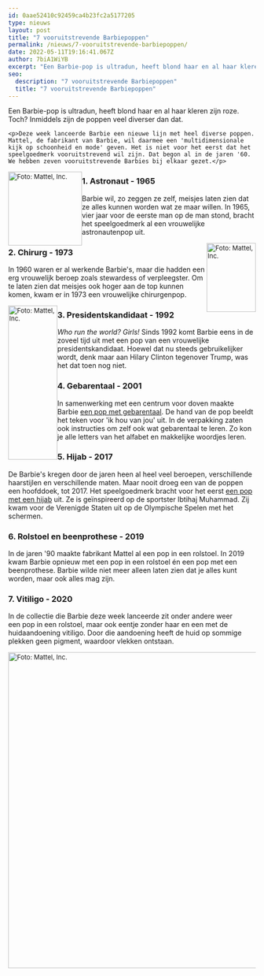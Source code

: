 ```yaml
---
id: 0aae52410c92459ca4b23fc2a5177205
type: nieuws
layout: post
title: "7 vooruitstrevende Barbiepoppen"
permalink: /nieuws/7-vooruitstrevende-barbiepoppen/
date: 2022-05-11T19:16:41.067Z
author: 7biA1WiYB
excerpt: "Een Barbie-pop is ultradun, heeft blond haar en al haar kleren zijn roze. Toch? Inmiddels zijn de poppen veel diverser dan dat.  "
seo:
  description: "7 vooruitstrevende Barbiepoppen"
  title: "7 vooruitstrevende Barbiepoppen"
---
```

Een Barbie-pop is ultradun, heeft blond haar en al haar kleren zijn roze. Toch? Inmiddels zijn de poppen veel diverser dan dat.  

    <p>Deze week lanceerde Barbie een nieuwe lijn met heel diverse poppen. Mattel, de fabrikant van Barbie, wil daarmee een 'multidimensionale kijk op schoonheid en mode' geven. Het is niet voor het eerst dat het speelgoedmerk vooruitstrevend wil zijn. Dat begon al in de jaren '60. We hebben zeven vooruitstrevende Barbies bij elkaar gezet.</p>
<p><div class="media media-element-container media-default media-float-left"><div id="file-539643" class="file file-image file-image-jpeg">

        
  
  <div class="content">
    <img alt="Foto: Mattel, Inc." title="Foto: Mattel, Inc." height="800" width="800" style="font-size: 13.008px; width: 150px; height: 150px; float: left;" class="media-element file-default" data-delta="4" src="https://original.sevendays.nl/sites/default/files/Barbie%20astronaut.jpg">  </div>

  
</div>
</div>
<h3>1. Astronaut - 1965</h3>
<p>Barbie wil, zo zeggen ze zelf, meisjes laten zien dat ze alles kunnen worden wat ze maar willen. In 1965, vier jaar voor de eerste man op de man stond, bracht het speelgoedmerk al een vrouwelijke astronautenpop uit.</p>
<p><div class="media media-element-container media-default media-float-right"><div id="file-539644" class="file file-image file-image-jpeg">

        
  
  <div class="content">
    <img alt="Foto: Mattel, Inc." title="Foto: Mattel, Inc." height="912" width="651" style="font-size: 13.008px; width: 100px; height: 140px; float: right;" class="media-element file-default" data-delta="5" src="https://original.sevendays.nl/sites/default/files/1973-surgeon.jpg">  </div>

  
</div>
</div>
<h3>2. Chirurg - 1973</h3>
<p>In 1960 waren er al werkende Barbie's, maar die hadden een erg vrouwelijk beroep zoals stewardess of verpleegster. Om te laten zien dat meisjes ook hoger aan de top kunnen komen, kwam er in 1973 een vrouwelijke chirurgenpop.</p>
<p><div class="media media-element-container media-default media-float-left"><div id="file-539645" class="file file-image file-image-jpeg">

        
  
  <div class="content">
    <img alt="Foto: Mattel, Inc." title="Foto: Mattel, Inc." height="912" width="291" style="font-size: 13.008px; width: 100px; height: 313px; float: left;" class="media-element file-default" data-delta="6" src="https://original.sevendays.nl/sites/default/files/1992-presidential-candidate.jpg">  </div>

  
</div>
</div>
<h3>3. Presidentskandidaat - 1992</h3>
<p><em>Who run the world? Girls!</em> Sinds 1992 komt Barbie eens in de zoveel tijd uit met een pop van een vrouwelijke presidentskandidaat. Hoewel dat nu steeds gebruikelijker wordt, denk maar aan Hilary Clinton tegenover Trump, was het dat toen nog niet. </p>
<h3>4. Gebarentaal - 2001</h3>
<p>In samenwerking met een centrum voor doven maakte Barbie <a href="https://www.instagram.com/p/BxP2lw_gLo0/" target="_blank">een pop met gebarentaal</a>. De hand van de pop beeldt het teken voor 'ik hou van jou' uit. In de verpakking zaten ook instructies om zelf ook wat gebarentaal te leren. Zo kon je alle letters van het alfabet en makkelijke woordjes leren.</p>
<h3>5. Hijab - 2017</h3>
<p>De Barbie's kregen door de jaren heen al heel veel beroepen, verschillende haarstijlen en verschillende maten. Maar nooit droeg een van de poppen een hoofddoek, tot 2017. Het speelgoedmerk bracht voor het eerst <a href="https://www.instagram.com/p/Bl3Jp0ilk4e/" target="_blank">een pop met een hijab</a> uit. Ze is geïnspireerd op de sportster Ibtihaj Muhammad. Zij kwam voor de Verenigde Staten uit op de Olympische Spelen met het schermen.</p>
<h3>6. Rolstoel en beenprothese - 2019 </h3>
<p>In de jaren '90 maakte fabrikant Mattel al een pop in een rolstoel. In 2019 kwam Barbie opnieuw met een pop in een rolstoel én een pop met een beenprothese. Barbie wilde niet meer alleen laten zien dat je alles kunt worden, maar ook alles mag zijn.</p>
<h3>7. Vitiligo - 2020 </h3>
<p>In de collectie die Barbie deze week lanceerde zit onder andere weer een pop in een rolstoel, maar ook eentje zonder haar en een met de huidaandoening vitiligo. Door die aandoening heeft de huid op sommige plekken geen pigment, waardoor vlekken ontstaan.</p>
<p><div class="media media-element-container media-default"><div id="file-539642" class="file file-image file-image-jpeg">

        
  
  <div class="content">
    <img alt="Foto: Mattel, Inc." title="Foto: Mattel, Inc." height="1140" width="1599" style="font-size: 13.008px; width: 900px; height: 642px;" class="media-element file-default" data-delta="3" src="https://original.sevendays.nl/sites/default/files/2019_Fashionistas2.jpg">  </div>

  
</div>
</div>  
